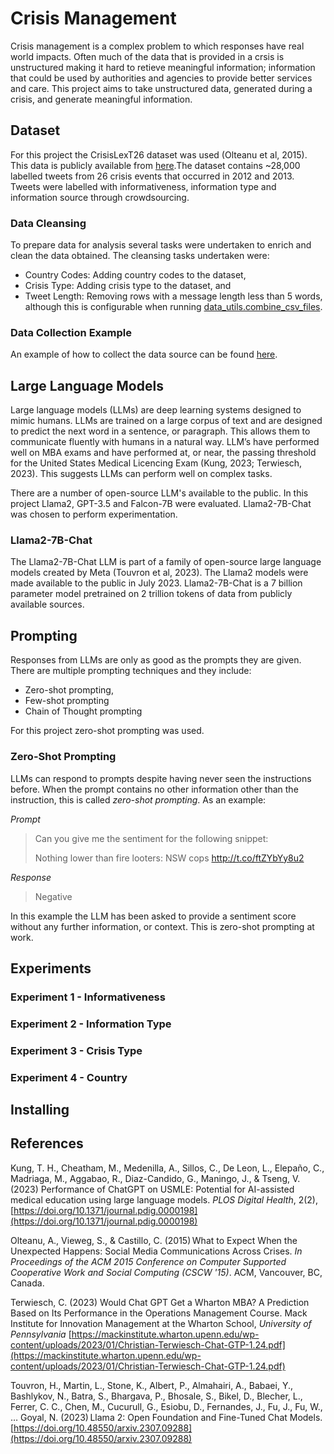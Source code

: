 # Crisis Management
Crisis management is a complex problem to which responses have real world impacts. Often much of the data that is provided in a crsis is unstructured making it hard to retieve meaningful information; information that could be used by authorities and agencies to provide better services and care. This project aims to take unstructured data, generated during a crisis, and generate meaningful information. 

## Dataset
For this project the CrisisLexT26 dataset was used (Olteanu et al, 2015). This data is publicly available from [here](https://github.com/sajao/CrisisLex/blob/master/releases/CrisisLexT26-v1.0.zip?raw=true).The dataset contains ~28,000 labelled tweets from 26 crisis events that occurred in 2012 and 2013. Tweets were labelled with informativeness, information type and information source through crowdsourcing.

### Data Cleansing
To prepare data for analysis several tasks were undertaken to enrich and clean the data obtained. The cleansing tasks undertaken were:

- Country Codes: Adding country codes to the dataset,
- Crisis Type: Adding crisis type to the dataset, and
- Tweet Length: Removing rows with a message length less than 5 words, although this is configurable when running [data_utils.combine_csv_files](https://github.com/Crisitunity-Lab/ARDC-Project/blob/163d4c3a586200bf334c7311dff5b548218abc53/src/structure_extractor/data_utils.py#L17).

### Data Collection Example
An example of how to collect the data source can be found [here](https://github.com/Crisitunity-Lab/ARDC-Project/blob/main/Notebooks/Example_Data_Collection.ipynb).

## Large Language Models
Large language models (LLMs) are deep learning systems designed to mimic humans. LLMs are trained on a large corpus of text and are designed to predict the next word in a sentence, or paragraph. This allows them to communicate fluently with humans in a natural way. LLM’s have performed well on MBA exams and have performed at, or near, the passing threshold for the United States Medical Licencing Exam (Kung, 2023; Terwiesch, 2023). This suggests LLMs can perform well on complex tasks. 

There are a number of open-source LLM's available to the public. In this project Llama2, GPT-3.5 and Falcon-7B were evaluated. Llama2-7B-Chat was chosen to perform experimentation.

### Llama2-7B-Chat
The Llama2-7B-Chat LLM is part of a family of open-source large language models created by Meta (Touvron et al, 2023). The Llama2 models were made available to the public in July 2023. Llama2-7B-Chat is a 7 billion parameter model pretrained on 2 trillion tokens of data from publicly available sources.

## Prompting
Responses from LLMs are only as good as the prompts they are given. There are multiple prompting techniques and they include:

- Zero-shot prompting,
- Few-shot prompting
- Chain of Thought prompting

For this project zero-shot prompting was used.

### Zero-Shot Prompting
LLMs can respond to prompts despite having never seen the instructions before. When the prompt contains no other information other than the instruction, this is called _zero-shot prompting_. As an example:

_Prompt_

> Can you give me the sentiment for the following snippet:
>
> Nothing lower than fire looters: NSW cops http://t.co/ftZYbYy8u2

_Response_

> Negative

In this example the LLM has been asked to provide a sentiment score without any further information, or context. This is zero-shot prompting at work.

## Experiments
### Experiment 1 - Informativeness

### Experiment 2 - Information Type

### Experiment 3 - Crisis Type

### Experiment 4 - Country

## Installing


## References
Kung, T. H., Cheatham, M., Medenilla, A., Sillos, C., De Leon, L., Elepaño, C., Madriaga, M., Aggabao, R., Diaz-Candido, G., Maningo, J., & Tseng, V. (2023) Performance of ChatGPT on USMLE: Potential for AI-assisted medical education using large language models. _PLOS Digital Health_, 2(2), [https://doi.org/10.1371/journal.pdig.0000198](https://doi.org/10.1371/journal.pdig.0000198)

Olteanu, A., Vieweg, S., & Castillo, C. (2015) What to Expect When the Unexpected Happens: Social Media Communications Across Crises. _In Proceedings of the ACM 2015 Conference on Computer Supported Cooperative Work and Social Computing (CSCW '15)_. ACM, Vancouver, BC, Canada. 

Terwiesch, C. (2023) Would Chat GPT Get a Wharton MBA? A Prediction Based on Its Performance in the Operations Management Course. Mack Institute for Innovation Management at the Wharton School, _University of Pennsylvania_ [https://mackinstitute.wharton.upenn.edu/wp-content/uploads/2023/01/Christian-Terwiesch-Chat-GTP-1.24.pdf](https://mackinstitute.wharton.upenn.edu/wp-content/uploads/2023/01/Christian-Terwiesch-Chat-GTP-1.24.pdf)

Touvron, H., Martin, L., Stone, K., Albert, P., Almahairi, A., Babaei, Y., Bashlykov, N., Batra, S., Bhargava, P., Bhosale, S., Bikel, D., Blecher, L., Ferrer, C. C., Chen, M., Cucurull, G., Esiobu, D., Fernandes, J., Fu, J., Fu, W., … Goyal, N. (2023) Llama 2: Open Foundation and Fine-Tuned Chat Models. [https://doi.org/10.48550/arxiv.2307.09288](https://doi.org/10.48550/arxiv.2307.09288)